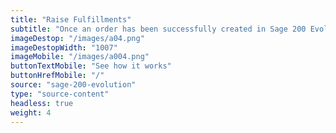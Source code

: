 ```yaml
---
title: "Raise Fulfillments"
subtitle: "Once an order has been successfully created in Sage 200 Evolution, automatically fulfill your order with one of our fulfillment partners."
imageDestop: "/images/a04.png"
imageDestopWidth: "1007"
imageMobile: "/images/a004.png"
buttonTextMobile: "See how it works"
buttonHrefMobile: "/" 
source: "sage-200-evolution"
type: "source-content"
headless: true
weight: 4
---
```

